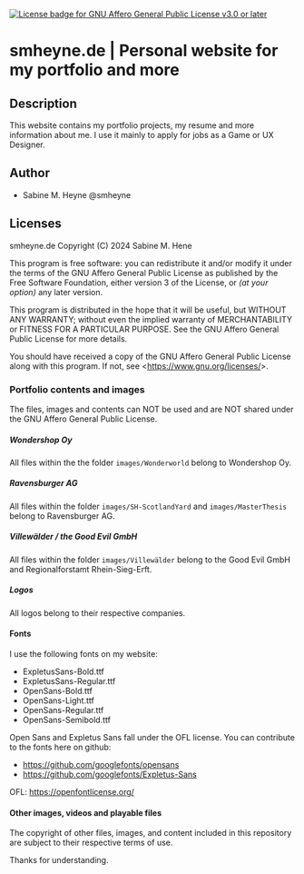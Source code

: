 [![License badge for GNU Affero General Public License v3.0 or later](https://img.shields.io/badge/License-AGPL--3.0--or--later-informational)](https://www.gnu.org/licenses/gpl-3.0-standalone.html)

# smheyne.de | Personal website for my portfolio and more


## Description

This website contains my portfolio projects, my resume and more information about me. I use it mainly to apply for jobs as a Game or UX Designer.

## Author

- Sabine M. Heyne @smheyne

## Licenses

 smheyne.de
Copyright (C) 2024 Sabine M. Hene

This program is free software: you can redistribute it and/or modify it under the terms of the GNU Affero General Public License as published by the Free Software Foundation, either version 3 of the License, or *(at your option)* any later version.

This program is distributed in the hope that it will be useful, but WITHOUT ANY WARRANTY; without even the implied warranty of MERCHANTABILITY or FITNESS FOR A PARTICULAR PURPOSE. See the GNU Affero General Public License for more details.

You should have received a copy of the GNU Affero General Public License along with this program. If not, see <<https://www.gnu.org/licenses/>>.

### Portfolio contents and images

The files, images and contents can NOT be used and are NOT shared under the GNU Affero General Public License.

##### Wondershop Oy

All files within the the folder `images/Wonderworld` belong to Wondershop Oy.

##### Ravensburger AG

All files within the folder `images/SH-ScotlandYard` and `images/MasterThesis` belong to Ravensburger AG.

##### Villewälder / the Good Evil GmbH
All files within the folder `images/Villewälder` belong to the Good Evil GmbH and Regionalforstamt Rhein-Sieg-Erft.

##### Logos
All logos belong to their respective companies.

#### Fonts
I use the following fonts on my website:
- ExpletusSans-Bold.ttf
- ExpletusSans-Regular.ttf	
- OpenSans-Bold.ttf
- OpenSans-Light.ttf
- OpenSans-Regular.ttf	
- OpenSans-Semibold.ttf

Open Sans and Expletus Sans fall under the OFL license. You can contribute to the fonts here on github:
- https://github.com/googlefonts/opensans
- https://github.com/googlefonts/Expletus-Sans

OFL: https://openfontlicense.org/

#### Other images, videos and playable files
The copyright of other files, images, and content included in this repository are subject to their respective terms of use.




Thanks for understanding.

